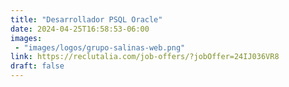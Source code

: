 ```yaml
---
title: "Desarrollador PSQL Oracle"
date: 2024-04-25T16:58:53-06:00
images: 
 - "images/logos/grupo-salinas-web.png"
link: https://reclutalia.com/job-offers/?jobOffer=24IJ036VR8
draft: false
---
```




